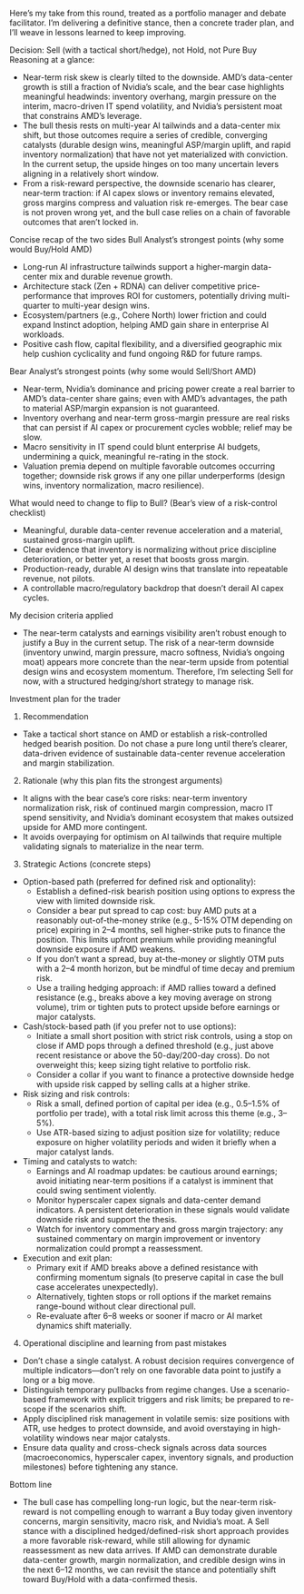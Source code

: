 Here’s my take from this round, treated as a portfolio manager and debate facilitator. I’m delivering a definitive stance, then a concrete trader plan, and I’ll weave in lessons learned to keep improving.

Decision: Sell (with a tactical short/hedge), not Hold, not Pure Buy
Reasoning at a glance:
- Near-term risk skew is clearly tilted to the downside. AMD’s data-center growth is still a fraction of Nvidia’s scale, and the bear case highlights meaningful headwinds: inventory overhang, margin pressure on the interim, macro-driven IT spend volatility, and Nvidia’s persistent moat that constrains AMD’s leverage.
- The bull thesis rests on multi-year AI tailwinds and a data-center mix shift, but those outcomes require a series of credible, converging catalysts (durable design wins, meaningful ASP/margin uplift, and rapid inventory normalization) that have not yet materialized with conviction. In the current setup, the upside hinges on too many uncertain levers aligning in a relatively short window.
- From a risk-reward perspective, the downside scenario has clearer, near-term traction: if AI capex slows or inventory remains elevated, gross margins compress and valuation risk re-emerges. The bear case is not proven wrong yet, and the bull case relies on a chain of favorable outcomes that aren’t locked in.

Concise recap of the two sides
Bull Analyst’s strongest points (why some would Buy/Hold AMD)
- Long-run AI infrastructure tailwinds support a higher-margin data-center mix and durable revenue growth.
- Architecture stack (Zen + RDNA) can deliver competitive price-performance that improves ROI for customers, potentially driving multi-quarter to multi-year design wins.
- Ecosystem/partners (e.g., Cohere North) lower friction and could expand Instinct adoption, helping AMD gain share in enterprise AI workloads.
- Positive cash flow, capital flexibility, and a diversified geographic mix help cushion cyclicality and fund ongoing R&D for future ramps.

Bear Analyst’s strongest points (why some would Sell/Short AMD)
- Near-term, Nvidia’s dominance and pricing power create a real barrier to AMD’s data-center share gains; even with AMD’s advantages, the path to material ASP/margin expansion is not guaranteed.
- Inventory overhang and near-term gross-margin pressure are real risks that can persist if AI capex or procurement cycles wobble; relief may be slow.
- Macro sensitivity in IT spend could blunt enterprise AI budgets, undermining a quick, meaningful re-rating in the stock.
- Valuation premia depend on multiple favorable outcomes occurring together; downside risk grows if any one pillar underperforms (design wins, inventory normalization, macro resilience).

What would need to change to flip to Bull? (Bear’s view of a risk-control checklist)
- Meaningful, durable data-center revenue acceleration and a material, sustained gross-margin uplift.
- Clear evidence that inventory is normalizing without price discipline deterioration, or better yet, a reset that boosts gross margin.
- Production-ready, durable AI design wins that translate into repeatable revenue, not pilots.
- A controllable macro/regulatory backdrop that doesn’t derail AI capex cycles.

My decision criteria applied
- The near-term catalysts and earnings visibility aren’t robust enough to justify a Buy in the current setup. The risk of a near-term downside (inventory unwind, margin pressure, macro softness, Nvidia’s ongoing moat) appears more concrete than the near-term upside from potential design wins and ecosystem momentum. Therefore, I’m selecting Sell for now, with a structured hedging/short strategy to manage risk.

Investment plan for the trader
1) Recommendation
- Take a tactical short stance on AMD or establish a risk-controlled hedged bearish position. Do not chase a pure long until there’s clearer, data-driven evidence of sustainable data-center revenue acceleration and margin stabilization.

2) Rationale (why this plan fits the strongest arguments)
- It aligns with the bear case’s core risks: near-term inventory normalization risk, risk of continued margin compression, macro IT spend sensitivity, and Nvidia’s dominant ecosystem that makes outsized upside for AMD more contingent.
- It avoids overpaying for optimism on AI tailwinds that require multiple validating signals to materialize in the near term.

3) Strategic Actions (concrete steps)
- Option-based path (preferred for defined risk and optionality):
  - Establish a defined-risk bearish position using options to express the view with limited downside risk.
  - Consider a bear put spread to cap cost: buy AMD puts at a reasonably out-of-the-money strike (e.g., 5-15% OTM depending on price) expiring in 2–4 months, sell higher-strike puts to finance the position. This limits upfront premium while providing meaningful downside exposure if AMD weakens.
  - If you don’t want a spread, buy at-the-money or slightly OTM puts with a 2–4 month horizon, but be mindful of time decay and premium risk.
  - Use a trailing hedging approach: if AMD rallies toward a defined resistance (e.g., breaks above a key moving average on strong volume), trim or tighten puts to protect upside before earnings or major catalysts.
- Cash/stock-based path (if you prefer not to use options):
  - Initiate a small short position with strict risk controls, using a stop on close if AMD pops through a defined threshold (e.g., just above recent resistance or above the 50-day/200-day cross). Do not overweight this; keep sizing tight relative to portfolio risk.
  - Consider a collar if you want to finance a protective downside hedge with upside risk capped by selling calls at a higher strike.
- Risk sizing and risk controls:
  - Risk a small, defined portion of capital per idea (e.g., 0.5–1.5% of portfolio per trade), with a total risk limit across this theme (e.g., 3–5%).
  - Use ATR-based sizing to adjust position size for volatility; reduce exposure on higher volatility periods and widen it briefly when a major catalyst lands.
- Timing and catalysts to watch:
  - Earnings and AI roadmap updates: be cautious around earnings; avoid initiating near-term positions if a catalyst is imminent that could swing sentiment violently.
  - Monitor hyperscaler capex signals and data-center demand indicators. A persistent deterioration in these signals would validate downside risk and support the thesis.
  - Watch for inventory commentary and gross margin trajectory: any sustained commentary on margin improvement or inventory normalization could prompt a reassessment.
- Execution and exit plan:
  - Primary exit if AMD breaks above a defined resistance with confirming momentum signals (to preserve capital in case the bull case accelerates unexpectedly).
  - Alternatively, tighten stops or roll options if the market remains range-bound without clear directional pull.
  - Re-evaluate after 6–8 weeks or sooner if macro or AI market dynamics shift materially.

4) Operational discipline and learning from past mistakes
- Don’t chase a single catalyst. A robust decision requires convergence of multiple indicators—don’t rely on one favorable data point to justify a long or a big move.
- Distinguish temporary pullbacks from regime changes. Use a scenario-based framework with explicit triggers and risk limits; be prepared to re-scope if the scenarios shift.
- Apply disciplined risk management in volatile semis: size positions with ATR, use hedges to protect downside, and avoid overstaying in high-volatility windows near major catalysts.
- Ensure data quality and cross-check signals across data sources (macroeconomics, hyperscaler capex, inventory signals, and production milestones) before tightening any stance.

Bottom line
- The bull case has compelling long-run logic, but the near-term risk-reward is not compelling enough to warrant a Buy today given inventory concerns, margin sensitivity, macro risk, and Nvidia’s moat. A Sell stance with a disciplined hedged/defined-risk short approach provides a more favorable risk-reward, while still allowing for dynamic reassessment as new data arrives. If AMD can demonstrate durable data-center growth, margin normalization, and credible design wins in the next 6–12 months, we can revisit the stance and potentially shift toward Buy/Hold with a data-confirmed thesis.